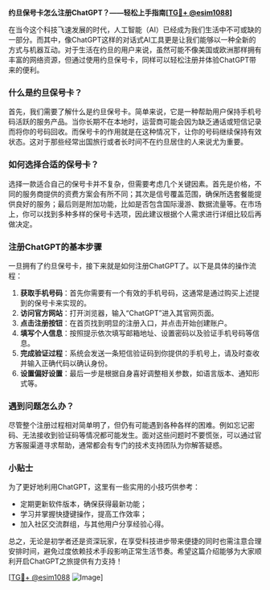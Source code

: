 **约旦保号卡怎么注册ChatGPT？——轻松上手指南[[TG💪+ @esim1088](https://t.me/s/esim1088)]**

在当今这个科技飞速发展的时代，人工智能（AI）已经成为我们生活中不可或缺的一部分。而其中，像ChatGPT这样的对话式AI工具更是让我们能够以一种全新的方式与机器互动。对于生活在约旦的用户来说，虽然可能不像美国或欧洲那样拥有丰富的网络资源，但通过使用约旦保号卡，同样可以轻松注册并体验ChatGPT带来的便利。

### 什么是约旦保号卡？

首先，我们需要了解什么是约旦保号卡。简单来说，它是一种帮助用户保持手机号码活跃的服务产品。当你长期不在本地时，运营商可能会因为缺乏通话或短信记录而将你的号码回收。而保号卡的作用就是在这种情况下，让你的号码继续保持有效状态。这对于那些经常出国旅行或者长时间不在约旦居住的人来说尤为重要。

### 如何选择合适的保号卡？

选择一款适合自己的保号卡并不复杂，但需要考虑几个关键因素。首先是价格，不同的服务商提供的资费方案会有所不同；其次是信号覆盖范围，确保所选套餐能提供良好的服务；最后则是附加功能，比如是否包含国际漫游、数据流量等。在市场上，你可以找到多种多样的保号卡选项，因此建议根据个人需求进行详细比较后再做决定。

### 注册ChatGPT的基本步骤

一旦拥有了约旦保号卡，接下来就是如何注册ChatGPT了。以下是具体的操作流程：

1. **获取手机号码**：首先你需要有一个有效的手机号码，这通常是通过购买上述提到的保号卡来实现的。
2. **访问官方网站**：打开浏览器，输入“ChatGPT”进入其官网页面。
3. **点击注册按钮**：在首页找到明显的注册入口，并点击开始创建账户。
4. **填写个人信息**：按照提示依次填写邮箱地址、设置密码以及验证手机号码等信息。
5. **完成验证过程**：系统会发送一条短信验证码到你提供的手机号上，请及时查收并输入正确代码以确认身份。
6. **设置偏好设置**：最后一步是根据自身喜好调整相关参数，如语言版本、通知形式等。

### 遇到问题怎么办？

尽管整个注册过程相对简单明了，但仍有可能遇到各种各样的困难。例如忘记密码、无法接收到验证码等情况都可能发生。面对这些问题时不要慌张，可以通过官方客服渠道寻求帮助，通常都会有专门的技术支持团队为你解答疑惑。

### 小贴士

为了更好地利用ChatGPT，这里有一些实用的小技巧供参考：
- 定期更新软件版本，确保获得最新功能；
- 学习并掌握快捷键操作，提高工作效率；
- 加入社区交流群组，与其他用户分享经验心得。

总之，无论是初学者还是资深玩家，在享受科技进步带来便捷的同时也需注意合理安排时间，避免过度依赖技术手段影响正常生活节奏。希望这篇介绍能够为大家顺利开启ChatGPT之旅提供有力支持！

[[TG💪+ @esim1088](https://t.me/s/esim1088) ![Image](https://i.postimg.cc/4NQfJmqS/Snipaste-2025-05-13-00-14-12.png)]